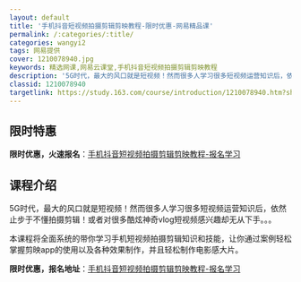 ```yaml
---
layout: default
title: '手机抖音短视频拍摄剪辑剪映教程-限时优惠-网易精品课'
permalink: /:categories/:title/
categories: wangyi2
tags: 网易提供
cover: 1210078940.jpg
keywords: 精选网课,网易云课堂,手机抖音短视频拍摄剪辑剪映教程
description: '5G时代，最大的风口就是短视频！然而很多人学习很多短视频运营知识后，依然止步于不懂拍摄剪辑！或者对很多酷炫神奇vlog短'
classid: 1210078940
targetlink: https://study.163.com/course/introduction/1210078940.htm?share=1&shareId=1025206652&utm_campaign=share&utm_medium=iphoneShare&utm_source=&utm_u=1025206652
---
```


## 限时特惠

**限时优惠，火速报名**：[手机抖音短视频拍摄剪辑剪映教程-报名学习](https://study.163.com/course/introduction/1210078940.htm?share=1&shareId=1025206652&utm_campaign=share&utm_medium=iphoneShare&utm_source=&utm_u=1025206652)

## 课程介绍

5G时代，最大的风口就是短视频！然而很多人学习很多短视频运营知识后，依然止步于不懂拍摄剪辑！或者对很多酷炫神奇vlog短视频感兴趣却无从下手。。。

本课程将全面系统的带你学习手机短视频拍摄剪辑知识和技能，让你通过案例轻松掌握剪映app的使用以及各种效果制作，并且轻松制作电影感大片。

**限时优惠，报名地址**：[手机抖音短视频拍摄剪辑剪映教程-报名学习](https://study.163.com/course/introduction/1210078940.htm?share=1&shareId=1025206652&utm_campaign=share&utm_medium=iphoneShare&utm_source=&utm_u=1025206652)

